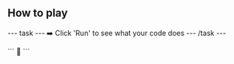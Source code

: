 <h2 class="c-project-heading--task">How to play</h2>

--- task ---
➡️ Click 'Run' to see what your code does
--- /task ---

<div class="c-project-output">
```
🦡
```
</div>



